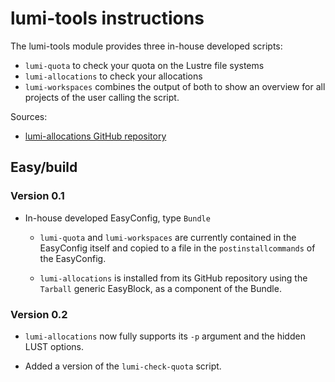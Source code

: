 # lumi-tools instructions

The lumi-tools module provides three in-house developed scripts:

-   `lumi-quota` to check your quota on the Lustre file systems
-   `lumi-allocations` to check your allocations
-   `lumi-workspaces` combines the output of both to show an overview for
    all projects of the user calling the script.

Sources:

-   [lumi-allocations GitHub repository](https://github.com/Lumi-supercomputer/lumi-allocations)
    

## Easy/build

### Version 0.1

-   In-house developed EasyConfig, type `Bundle`

    -  `lumi-quota` and `lumi-workspaces` are currently contained in the EasyConfig itself and 
        copied to a file in the `postinstallcommands` of the EasyConfig.
        
    -   `lumi-allocations` is installed from its GitHub repository using
        the `Tarball` generic EasyBlock, as a component of the Bundle.

### Version 0.2

-   `lumi-allocations` now fully supports its `-p` argument and the hidden LUST options.

-   Added a version of the `lumi-check-quota` script.

